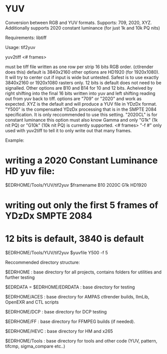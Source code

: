 YUV
===

Conversion between RGB and YUV formats. Supports: 709, 2020, XYZ.  Additionally supports 2020 constant luminance (for just 1k and 10k PQ nits)

Requirements: libtiff

Usage: 
tif2yuv  <frame name>  <resolution>  <bit depth>  <transfer function>


yuv2tiff <yuv file name> <resolution> <bit depth> <transfer function> <# frames>

<frame name> must be tiff file written as one row per strip 16 bits RGB order. (ctlrender does this)
<resolution> default is 3840x2160 other options are HD1920 (for 1920x1080).  It will try to center cut if input is wide but untested. Safest is to use exactly 3840x2160 or 1920x1080 rasters only.
<bit depth> 12 bits is default does not need to be signalled. Other options are B10 and B14 for 10 and 12 bits. Acheived by right shifting into the final 16 bits written into yuv and left shifting reading out from yuv back to tiff.
<transfer function> options are "709" or "2020" and work as expected. XYZ is the default and will produce a YUV file in YDzDx format. "Y500" is the compensated YDzDx processing that is in the SMPTE 2084 specification. It is only reccommended to use this setting.
"2020CL" is for constant luminance this option must also know Gamma and only "G1k" (1k nit PQ) or "G10k" (10k nit PQ) is currently supported.
<# frames> "-f #"  only used with yuv2tiff to tell it to only write out that many frames.

Example:
# writing a 2020 Constant Luminance HD yuv file:
$EDRHOME/Tools/YUV/tif2yuv $framename B10 2020C G1k HD1920

# writing out only the first 5 frames of YDzDx SMPTE 2084
# 12 bits is default, 3840 is default
$EDRHOME/Tools/YUV/tif2yuv $yuvfile Y500 -f 5


Reccommended directory structure:

$EDRHOME : base directory for all projects, contains folders for utilities and further testing

$EDRDATA = $EDRHOME/EDRDATA : base directory for testing

$EDRHOME/ACES : base directory for AMPAS ctlrender builds, IlmLib, OpenEXR and CTL scripts

$EDRHOME/DCP : base directory for DCP testing

$EDRHOME/FF : base directory for FFMPEG builds (if needed).

$EDRHOME/HEVC : base directory for HM and x265

$EDRHOME/Tools : base directory for tools and other code (YUV, pattern, tifcmp, sigma_compare etc..)



